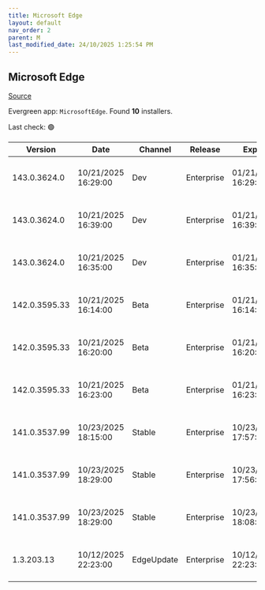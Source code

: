 ```yaml
---
title: Microsoft Edge
layout: default
nav_order: 2
parent: M
last_modified_date: 24/10/2025 1:25:54 PM
---
```


## Microsoft Edge

[Source](https://www.microsoft.com/edge)

Evergreen app: `MicrosoftEdge`. Found **10** installers.

Last check: 🟢

| Version       | Date                | Channel    | Release    | Expiry              | SHA256                                                           | Size   | Architecture | Type | URI                                                                                                                                                                                                                                                                                                                      |
| ------------- | ------------------- | ---------- | ---------- | ------------------- | ---------------------------------------------------------------- | ------ | ------------ | ---- | ------------------------------------------------------------------------------------------------------------------------------------------------------------------------------------------------------------------------------------------------------------------------------------------------------------------------ |
| 143.0.3624.0  | 10/21/2025 16:29:00 | Dev        | Enterprise | 01/21/2026 16:29:00 | 9567107BD7631636A997B11B1CC7048A04EDE4F32A922505172881651305AFED | 188.23 | arm64        | msi  | [https://msedge.sf.dl.delivery.mp.microsoft.com/filestreamingservice/files/90ce2655-2c62-426e-81ea-8f56e128ee61/MicrosoftEdgeDevEnterpriseARM64.msi](https://msedge.sf.dl.delivery.mp.microsoft.com/filestreamingservice/files/90ce2655-2c62-426e-81ea-8f56e128ee61/MicrosoftEdgeDevEnterpriseARM64.msi)                 |
| 143.0.3624.0  | 10/21/2025 16:39:00 | Dev        | Enterprise | 01/21/2026 16:39:00 | A8BD54670072BF3A6E037C5FEEC681720C7070919E05D3434C1C76C67D47B629 | 183.5  | x64          | msi  | [https://msedge.sf.dl.delivery.mp.microsoft.com/filestreamingservice/files/6d4c7df3-b616-4320-9c3c-bc408187c4f4/MicrosoftEdgeDevEnterpriseX64.msi](https://msedge.sf.dl.delivery.mp.microsoft.com/filestreamingservice/files/6d4c7df3-b616-4320-9c3c-bc408187c4f4/MicrosoftEdgeDevEnterpriseX64.msi)                     |
| 143.0.3624.0  | 10/21/2025 16:35:00 | Dev        | Enterprise | 01/21/2026 16:35:00 | 72695B890FC7F43364B03318B5464B4605432F7C73F2EE07406E647697DCBD8C | 163.53 | x86          | msi  | [https://msedge.sf.dl.delivery.mp.microsoft.com/filestreamingservice/files/cf419c57-f273-42fb-8c84-41354c7a9986/MicrosoftEdgeDevEnterpriseX86.msi](https://msedge.sf.dl.delivery.mp.microsoft.com/filestreamingservice/files/cf419c57-f273-42fb-8c84-41354c7a9986/MicrosoftEdgeDevEnterpriseX86.msi)                     |
| 142.0.3595.33 | 10/21/2025 16:14:00 | Beta       | Enterprise | 01/21/2026 16:14:00 | 00586C577C9808A60E7A563BDFFC0A8853A1526B3092669E14F3CA39E30AF248 | 187.68 | arm64        | msi  | [https://msedge.sf.dl.delivery.mp.microsoft.com/filestreamingservice/files/556372bf-d3bb-4808-bed6-86f177c3b375/MicrosoftEdgeBetaEnterpriseARM64.msi](https://msedge.sf.dl.delivery.mp.microsoft.com/filestreamingservice/files/556372bf-d3bb-4808-bed6-86f177c3b375/MicrosoftEdgeBetaEnterpriseARM64.msi)               |
| 142.0.3595.33 | 10/21/2025 16:20:00 | Beta       | Enterprise | 01/21/2026 16:20:00 | 6C4644E950FB2DACFFCF1595FB34D5E24A72E699B0A94C7703C415CFE9D8F08F | 182.93 | x64          | msi  | [https://msedge.sf.dl.delivery.mp.microsoft.com/filestreamingservice/files/6e9157bb-00d2-4fdd-b9a5-a31ddb0d84a7/MicrosoftEdgeBetaEnterpriseX64.msi](https://msedge.sf.dl.delivery.mp.microsoft.com/filestreamingservice/files/6e9157bb-00d2-4fdd-b9a5-a31ddb0d84a7/MicrosoftEdgeBetaEnterpriseX64.msi)                   |
| 142.0.3595.33 | 10/21/2025 16:23:00 | Beta       | Enterprise | 01/21/2026 16:23:00 | 852269977D2A18A9433FBC9FDD3F5BD928251AAD0AA19022FF69D174ECF61A9F | 163.59 | x86          | msi  | [https://msedge.sf.dl.delivery.mp.microsoft.com/filestreamingservice/files/99bca7ff-ff8f-49e8-9409-42ef59fbd8db/MicrosoftEdgeBetaEnterpriseX86.msi](https://msedge.sf.dl.delivery.mp.microsoft.com/filestreamingservice/files/99bca7ff-ff8f-49e8-9409-42ef59fbd8db/MicrosoftEdgeBetaEnterpriseX86.msi)                   |
| 141.0.3537.99 | 10/23/2025 18:15:00 | Stable     | Enterprise | 10/23/2026 17:57:00 | 26CD9F5FAB1E44D5D60C806E987EFC8CA30FA1324B5894399C6071BB8BD6E733 | 188.55 | arm64        | msi  | [https://msedge.sf.dl.delivery.mp.microsoft.com/filestreamingservice/files/31705af4-c223-415d-9110-56acd078abdb/MicrosoftEdgeEnterpriseARM64.msi](https://msedge.sf.dl.delivery.mp.microsoft.com/filestreamingservice/files/31705af4-c223-415d-9110-56acd078abdb/MicrosoftEdgeEnterpriseARM64.msi)                       |
| 141.0.3537.99 | 10/23/2025 18:29:00 | Stable     | Enterprise | 10/23/2026 17:56:00 | 37214525E8A573AD9A8E4E8EF3CD7B3452496A13FF4611471FE2CA62ED51CF6E | 183.93 | x64          | msi  | [https://msedge.sf.dl.delivery.mp.microsoft.com/filestreamingservice/files/7c2821c1-1f64-440d-bd8b-a9f566748f12/MicrosoftEdgeEnterpriseX64.msi](https://msedge.sf.dl.delivery.mp.microsoft.com/filestreamingservice/files/7c2821c1-1f64-440d-bd8b-a9f566748f12/MicrosoftEdgeEnterpriseX64.msi)                           |
| 141.0.3537.99 | 10/23/2025 18:29:00 | Stable     | Enterprise | 10/23/2026 18:08:00 | DF237108E87BD851DCDFCE7549A98B2C5B37C55ADDB2D8952C67901A80BAB73C | 163.54 | x86          | msi  | [https://msedge.sf.dl.delivery.mp.microsoft.com/filestreamingservice/files/44b088d1-0ae5-41c1-a15c-97f01fdfcda3/MicrosoftEdgeEnterpriseX86.msi](https://msedge.sf.dl.delivery.mp.microsoft.com/filestreamingservice/files/44b088d1-0ae5-41c1-a15c-97f01fdfcda3/MicrosoftEdgeEnterpriseX86.msi)                           |
| 1.3.203.13    | 10/12/2025 22:23:00 | EdgeUpdate | Enterprise | 10/12/2026 22:23:00 | 5B796942B8FBF6CB817B8F426232E38ADCF76AE74836483B9AED482D1F0041D6 | 1.59   | x86          | exe  | [https://msedge.sf.dl.delivery.mp.microsoft.com/filestreamingservice/files/10401756-20af-41aa-8d61-3dc231581c91/MicrosoftEdgeUpdateSetup_X86_1.3.203.13.exe](https://msedge.sf.dl.delivery.mp.microsoft.com/filestreamingservice/files/10401756-20af-41aa-8d61-3dc231581c91/MicrosoftEdgeUpdateSetup_X86_1.3.203.13.exe) |
